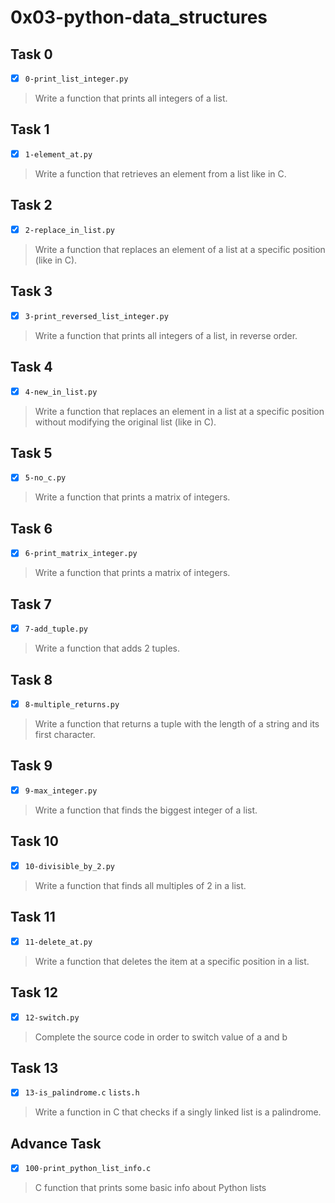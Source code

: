 # 0x03-python-data_structures

## Task 0
- [x] `0-print_list_integer.py`
> Write a function that prints all integers of a list.

## Task 1
- [x] `1-element_at.py`
> Write a function that retrieves an element from a list like in C.

## Task 2
- [x] `2-replace_in_list.py`
> Write a function that replaces an element of a list
> at a specific position (like in C).

## Task 3
- [x] `3-print_reversed_list_integer.py`
> Write a function that prints all integers of a list,
> in reverse order.

## Task 4
- [x] `4-new_in_list.py`
> Write a function that replaces an element in a list
> at a specific position without modifying the original
> list (like in C).

## Task 5
- [x] `5-no_c.py`
> Write a function that prints a matrix of integers.

## Task 6
- [x] `6-print_matrix_integer.py`
> Write a function that prints a matrix of integers.

## Task 7
- [x] `7-add_tuple.py`
> Write a function that adds 2 tuples.

## Task 8
- [x] `8-multiple_returns.py`
> Write a function that returns a tuple with the length
> of a string and its first character.

## Task 9
- [x] `9-max_integer.py`
> Write a function that finds the biggest integer of a list.

## Task 10
- [x] `10-divisible_by_2.py`
> Write a function that finds all multiples of 2 in a list.

## Task 11
- [x] `11-delete_at.py`
> Write a function that deletes the item at a specific position in a list.

## Task 12
- [x] `12-switch.py`
> Complete the source code in order to switch value of a and b

## Task 13
- [x] `13-is_palindrome.c` `lists.h`
> Write a function in C that checks if a singly linked list is a palindrome.

## Advance Task
- [x] `100-print_python_list_info.c`
> C function that prints some basic info about Python lists
